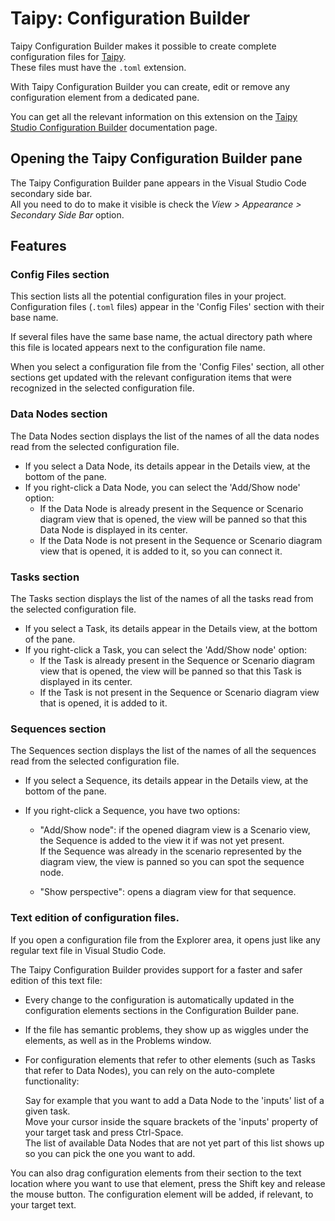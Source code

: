 # Taipy: Configuration Builder 

Taipy Configuration Builder makes it possible to create complete configuration files for
[Taipy](https://www.taipy.io).<br/>
These files must have the `.toml` extension.

With Taipy Configuration Builder you can create, edit or remove any configuration element
from a dedicated pane.

You can get all the relevant information on this extension on the
[Taipy Studio Configuration Builder](https://docs.taipy.io/en/latest/manuals/studio/config/)
documentation page.

## Opening the Taipy Configuration Builder pane

The Taipy Configuration Builder pane appears in the Visual Studio Code secondary side bar.<br/>
All you need to do to make it visible is check the _View > Appearance > Secondary Side Bar_ option.

## Features

### Config Files section

This section lists all the potential configuration files in your project. Configuration files
(`.toml` files) appear in the 'Config Files' section with their base name.

If several files have the same base name, the actual directory path where this file is located
appears next to the configuration file name.

When you select a configuration file from the 'Config Files' section, all other sections get
updated with the relevant configuration items that were recognized in the selected configuration
file.

### Data Nodes section

The Data Nodes section displays the list of the names of all the data nodes read from the
selected configuration file.

- If you select a Data Node, its details appear in the Details view, at the bottom of the pane.
- If you right-click a Data Node, you can select the 'Add/Show node'
  option:
  - If the Data Node is already present in the Sequence or Scenario
    diagram view that is opened, the view will be panned so
    that this Data Node is displayed in its center.
  - If the Data Node is not present in the Sequence or Scenario
    diagram view that is opened, it is added to it, so you can connect
    it.

### Tasks section

The Tasks section displays the list of the names of all the tasks read from the
selected configuration file.

- If you select a Task, its details appear in the Details view, at the bottom of the pane.
- If you right-click a Task, you can select the 'Add/Show node'
  option:
  - If the Task is already present in the Sequence or Scenario
    diagram view that is opened, the view will be panned so
    that this Task is displayed in its center.
  - If the Task is not present in the Sequence or Scenario
    diagram view that is opened, it is added to it.

### Sequences section

The Sequences section displays the list of the names of all the sequences read from the
selected configuration file.

- If you select a Sequence, its details appear in the Details view, at the bottom of the pane.
- If you right-click a Sequence, you have two options:

   - "Add/Show node": if the opened diagram view is a Scenario view,
     the Sequence is added to the view it if was not yet present.<br/>
    If the Sequence was already in the scenario represented by the
    diagram view, the view is panned so you can spot the
    sequence node.
  
  - "Show perspective": opens a diagram view for that sequence.


### Text edition of configuration files.

If you open a configuration file from the Explorer area, it opens just
like any regular text file in Visual Studio Code.

The Taipy Configuration Builder provides support for a faster and safer
edition of this text file:

- Every change to the configuration is automatically updated in the
  configuration elements sections in the Configuration Builder pane.
- If the file has semantic problems, they show up as wiggles under the
  elements, as well as in the Problems window.
- For configuration elements that refer to other elements (such as
  Tasks that refer to Data Nodes), you can rely on the auto-complete
  functionality:

  Say for example that you want to add a Data Node to the 'inputs' list
  of a given task.<br/>
  Move your cursor inside the square brackets of the 'inputs' property
  of your target task and press Ctrl-Space.<br/>
  The list of available Data Nodes that are not yet part of this list
  shows up so you can pick the one you want to add.

You can also drag configuration elements from their section to the text
location where you want to use that element, press the Shift key and
release the mouse button. The configuration element will be added, if
relevant, to your target text.
